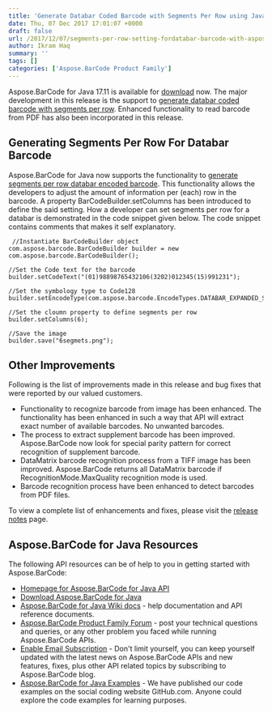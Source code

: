 ```yaml
---
title: 'Generate Databar Coded Barcode with Segments Per Row using Java'
date: Thu, 07 Dec 2017 17:01:07 +0000
draft: false
url: /2017/12/07/segments-per-row-setting-fordatabar-barcode-with-aspose.barcode-for-java-17.11/
author: Ikram Haq
summary: ''
tags: []
categories: ['Aspose.BarCode Product Family']
---
```


Aspose.BarCode for Java 17.11 is available for [download][1] now. The major development in this release is the support to [generate databar coded barcode with segments per row][2]. Enhanced functionality to read barcode from PDF has also been incorporated in this release.

## Generating Segments Per Row For Databar Barcode

Aspose.BarCode for Java now supports the functionality to [generate segments per row databar encoded barcode][3]. This functionality allows the developers to adjust the amount of information per (each) row in the barcode. A property BarCodeBuilder.setColumns has been introduced to define the said setting. How a developer can set segments per row for a databar is demonstrated in the code snippet given below. The code snippet contains comments that makes it self explanatory.

```
 //Instantiate BarCodeBuilder object
com.aspose.barcode.BarCodeBuilder builder = new com.aspose.barcode.BarCodeBuilder();

//Set the Code text for the barcode
builder.setCodeText("(01)98898765432106(3202)012345(15)991231"); 

//Set the symbology type to Code128
builder.setEncodeType(com.aspose.barcode.EncodeTypes.DATABAR_EXPANDED_STACKED);

//Set the cloumn property to define segments per row
builder.setColumns(6);

//Save the image
builder.save("6segmets.png"); 
```

## Other Improvements

Following is the list of improvements made in this release and bug fixes that were reported by our valued customers.

*   Functionality to recognize barcode from image has been enhanced. The functionality has been enhanced in such a way that API will extract exact number of available barcodes. No unwanted barcodes.
*   The process to extract supplement barcode has been improved. Aspose.BarCode now look for special parity pattern for correct recognition of supplement barcode.
*   DataMatrix barcode recognition process from a TIFF image has been improved. Aspose.BarCode returns all DataMatrix barcode if RecognitionMode.MaxQuality recognition mode is used.
*   Barcode recognition process have been enhanced to detect barcodes from PDF files.

To view a complete list of enhancements and fixes, please visit the [release notes][4] page.

## Aspose.BarCode for Java Resources

The following API resources can be of help to you in getting started with Aspose.BarCode:

*   [Homepage for Aspose.BarCode for Java API][5]
*   [Download Aspose.BarCode for Java][6]
*   [Aspose.BarCode for Java Wiki docs][7] - help documentation and API reference documents.
*   [Aspose.BarCode Product Family Forum][8] - post your technical questions and queries, or any other problem you faced while running Aspose.BarCode APIs.
*   [Enable Email Subscription][9] - Don't limit yourself, you can keep yourself updated with the latest news on Aspose.BarCode APIs and new features, fixes, plus other API related topics by subscribing to Aspose.BarCode blog.
*   [Aspose.BarCode for Java Examples][10] - We have published our code examples on the social coding website GitHub.com. Anyone could explore the code examples for learning purposes.




[1]: https://downloads.aspose.com/barcode/java
[2]: https://docs.aspose.com/barcode/java/generate-segments-per-row-barcode/
[3]: https://docs.aspose.com/barcode/java/generate-segments-per-row-barcode/
[4]: https://docs.aspose.com/barcode/java/aspose-barcode-for-java-17-11-release-notes/
[5]: https://products.aspose.com/barcode/java
[6]: http://maven.aspose.com/repository/simple/ext-release-local/com/aspose/aspose-barcode/
[7]: https://docs.aspose.com/barcode/java
[8]: https://forum.aspose.com/c/barcode
[9]: https://blog.aspose.com/category/aspose-products/aspose-barcode-product-family/
[10]: https://github.com/aspose-barcode/Aspose.BarCode-for-Java




